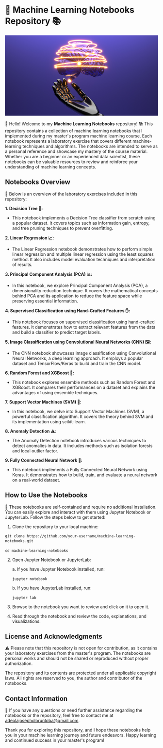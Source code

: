 # 🚀 Machine Learning Notebooks Repository 📚

<!-- Add Banner Image -->
![Machine Learning Notebooks](images/5.jpg)

<!-- ## Introduction -->

👋 Hello! Welcome to my **Machine Learning Notebooks** repository! 📚 This repository contains a collection of machine learning notebooks that I implemented during my master's program machine learning course. Each notebook represents a laboratory exercise that covers different machine-learning techniques and algorithms. The notebooks are intended to serve as a personal reference and showcase my mastery of the course material. Whether you are a beginner or an experienced data scientist, these notebooks can be valuable resources to review and reinforce your understanding of machine learning concepts.

## Notebooks Overview

📝 Below is an overview of the laboratory exercises included in this repository:

**1. Decision Tree 🌳:**
   - This notebook implements a Decision Tree classifier from scratch using a popular dataset. It covers topics such as information gain, entropy, and tree pruning techniques to prevent overfitting.

**2. Linear Regression 📈:**
   - The Linear Regression notebook demonstrates how to perform simple linear regression and multiple linear regression using the least squares method. It also includes model evaluation techniques and interpretation of results.

**3. Principal Component Analysis (PCA) 📊:**
   - In this notebook, we explore Principal Component Analysis (PCA), a dimensionality reduction technique. It covers the mathematical concepts behind PCA and its application to reduce the feature space while preserving essential information.

**4. Supervised Classification using Hand-Crafted Features ✋:**
   - This notebook focuses on supervised classification using hand-crafted features. It demonstrates how to extract relevant features from the data and build a classifier to predict target labels.

**5. Image Classification using Convolutional Neural Networks (CNN) 🖼️:**
   - The CNN notebook showcases image classification using Convolutional Neural Networks, a deep learning approach. It employs a popular dataset and TensorFlow/Keras to build and train the CNN model.

**6. Random Forest and XGBoost 🌳:**
   - This notebook explores ensemble methods such as Random Forest and XGBoost. It compares their performances on a dataset and explains the advantages of using ensemble techniques.

**7. Support Vector Machines (SVM) 🎯:**
   - In this notebook, we delve into Support Vector Machines (SVM), a powerful classification algorithm. It covers the theory behind SVM and its implementation using scikit-learn.

**8. Anomaly Detection ⚠️:**
   - The Anomaly Detection notebook introduces various techniques to detect anomalies in data. It includes methods such as isolation forests and local outlier factor.

**9. Fully Connected Neural Network 🧠:**
   - This notebook implements a Fully Connected Neural Network using Keras. It demonstrates how to build, train, and evaluate a neural network on a real-world dataset.

## How to Use the Notebooks

🚀 These notebooks are self-contained and require no additional installation. You can easily explore and interact with them using Jupyter Notebook or JupyterLab. Follow the steps below to get started:

1. Clone the repository to your local machine:
```
git clone https://github.com/your-username/machine-learning-notebooks.git

cd machine-learning-notebooks

```
<!-- ```
cd machine-learning-notebooks
``` -->


2. Open Jupyter Notebook or JupyterLab:

   a. If you have Jupyter Notebook installed, run:
   
   ```jupyter notebook```

    b. If you have JupyterLab installed, run:

    ```jupyter lab```


3. Browse to the notebook you want to review and click on it to open it.

4. Read through the notebook and review the code, explanations, and visualizations.

## License and Acknowledgments

⚠️ Please note that this repository is not open for contribution, as it contains your laboratory exercises from the master's program. The notebooks are personal works and should not be shared or reproduced without proper authorization.

The repository and its contents are protected under all applicable copyright laws. All rights are reserved to you, the author and contributor of the notebooks.

## Contact Information

📧 If you have any questions or need further assistance regarding the notebooks or the repository, feel free to contact me at [adeolajosepholoruntoba@gmail.com](mailto:your-email@example.com).

Thank you for exploring this repository, and I hope these notebooks help you in your machine learning journey and future endeavors. Happy learning and continued success in your master's program!

<!-- ## License and Acknowledgments

Please note that this repository is not open for contribution, as it contains your laboratory exercises from the master's program. The notebooks are personal works and should not be shared or reproduced without proper authorization.



Contact Information

If you have any questions or need further assistance regarding the notebooks or the repository, feel free to contact me at adeolajosepholoruntoba@gmail.com.

Thank you for exploring this repository, and I hope these notebooks help you in your machine learning journey and future endeavors. Happy learning and continued success in your master's program!
 -->
